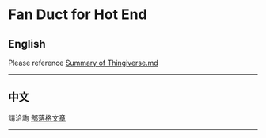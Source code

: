 # Fan Duct for Hot End

## English

Please reference [Summary of Thingiverse.md][reference summary]


----

## 中文

請洽詢 [部落格文章][reference link]


----
[reference summary]: Summary%20of%20Thingiverse.md
[reference link]: http://techdrobin.blogspot.tw/2016/03/blender-3d.html



